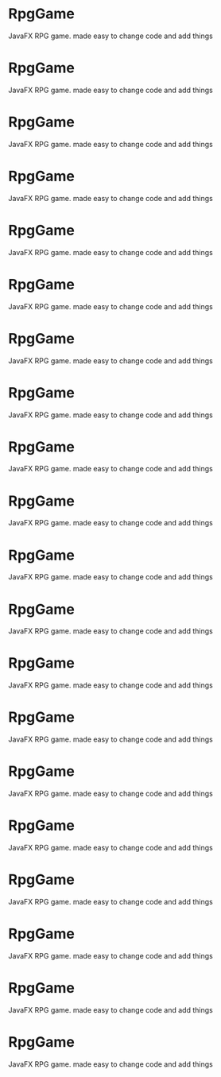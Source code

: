 # RpgGame
JavaFX RPG game. made easy to change code and add things  
# RpgGame
JavaFX RPG game. made easy to change code and add things  
# RpgGame
JavaFX RPG game. made easy to change code and add things  
# RpgGame
JavaFX RPG game. made easy to change code and add things  
# RpgGame
JavaFX RPG game. made easy to change code and add things  
# RpgGame
JavaFX RPG game. made easy to change code and add things  
# RpgGame
JavaFX RPG game. made easy to change code and add things  
# RpgGame
JavaFX RPG game. made easy to change code and add things  
# RpgGame
JavaFX RPG game. made easy to change code and add things  
# RpgGame
JavaFX RPG game. made easy to change code and add things  
# RpgGame
JavaFX RPG game. made easy to change code and add things  
# RpgGame
JavaFX RPG game. made easy to change code and add things  
# RpgGame
JavaFX RPG game. made easy to change code and add things  
# RpgGame
JavaFX RPG game. made easy to change code and add things  
# RpgGame
JavaFX RPG game. made easy to change code and add things  
# RpgGame
JavaFX RPG game. made easy to change code and add things  
# RpgGame
JavaFX RPG game. made easy to change code and add things  
# RpgGame
JavaFX RPG game. made easy to change code and add things  
# RpgGame
JavaFX RPG game. made easy to change code and add things  
# RpgGame
JavaFX RPG game. made easy to change code and add things  
